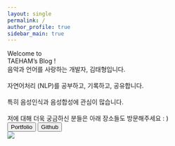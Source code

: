 ```yaml
---
layout: single
permalink: /
author_profile: true
sidebar_main: true 
---
```


<head>
    <meta charset="UTF-8">
    <meta http-equiv="X-UA-Compatible" content="IE=edge">
    <meta name="viewport" content="width=device-width, initial-scale=1.0">
    <title>Document</title>
    <link href="/indexs.css" rel="stylesheet" />
</head>
<body>
    <div class="background">
        <div class="introduction">
            <div class="title">Welcome to <br/>TAEHAM’s Blog !</div>
            <div class="text">
                음악과 언어를 사랑하는 개발자, 김태형입니다.
                <br/><br/>자연어처리 (NLP)를 공부하고, 기록하고, 공유합니다.
                <br/><br/>특히 음성인식과 음성합성에 관심이 많습니다.
                <br/><br/>저에 대해 더욱 궁금하신 분들은 아래 장소들도 방문해주세요 : )
            </div>
            <div class="row_button">
                <a href="https://fluffy-game-5c1.notion.site/ML-Researcher-63ea087b87624901b69c72c79b59557a"><button class="button">Portfolio</button></a>
                <a href="https://github.com/kthworks"><button class="button">Github</button></a>
            </div>
        </div>
        <div>
            <img class="taeham_img" src="/taeham.png" />
        </div>
    </div>
</body>





